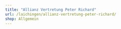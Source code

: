 ```yaml
---
title: "Allianz Vertretung Peter Richard"
url: /laichingen/allianz-vertretung-peter-richard/
shop: Allgemein
---
```

